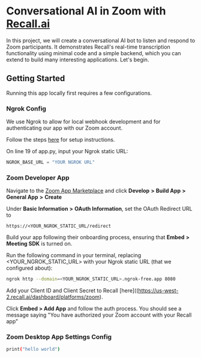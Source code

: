 # Conversational AI in Zoom with [Recall.ai](https://www.recall.ai/)

In this project, we will create a conversational AI bot to listen and respond to Zoom participants. It demonstrates Recall's real-time transcription functionality using minimal code and a simple backend, which you can extend to build many interesting applications. Let's begin.

## Getting Started

Running this app locally first requires a few configurations.

### Ngrok Config
We use Ngrok to allow for local webhook development and for authenticating our app with our Zoom account. 

Follow the steps [here](https://docs.recall.ai/docs/local-webhook-development#ngrok-setup) for setup instructions. 

On line 19 of app.py, input your Ngrok static URL:

```python
NGROK_BASE_URL = "YOUR NGROK URL"
```

### Zoom Developer App

Navigate to the [Zoom App Marketplace](https://marketplace.zoom.us/) and click **Develop** **>** **Build App** **>** **General App** **>** **Create** 

Under **Basic Information** **>** **OAuth Information**, set the OAuth Redirect URL to 

`https://<YOUR_NGROK_STATIC_URL/redirect`

Build your app following their onboarding process, ensuring that **Embed** **>** **Meeting SDK** is turned on.

Run the following command in your terminal, replacing <YOUR_NGROK_STATIC_URL> with your Ngrok static URL (that we configured about):

```bash
ngrok http --domain=<YOUR_NGROK_STATIC_URL>.ngrok-free.app 8080
```
Add your Client ID and Client Secret to Recall [here]((https://us-west-2.recall.ai/dashboard/platforms/zoom).

Click **Embed > Add App** and follow the auth process. You should see a message saying "You have authorized your Zoom account with your Recall app"

### Zoom Desktop App Settings Config


```bash
print("hello world")
```
